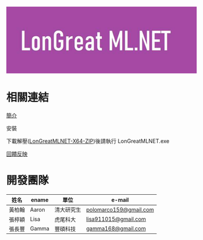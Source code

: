 ![Logo](LMLNET.jpg)

# 相關連結

[簡介](/CHT/Introduction.pdf)

安裝

下載解壓([LonGreatMLNET-X64-ZIP](/LonGreatMLNET-X64-ZIP))後請執行 LonGreatMLNET.exe

[回饋反映](http://fb.longreat.net)

# 開發團隊

| 姓名  | ename  | 單位 |  e-mail |
| -------|------ | -------|------ |
| 黃柏翰 | Aaron | 清大研究生 | [polomarco159@gmail.com](polomarco159@gmail.com)  |
| 張楟穎 | Lisa | 虎尾科大   | [lisa911015@gmail.com](lisa911015@gmail.com)  |
| 張長豐 | Gamma | 豐碩科技   | [gamma168@gmail.com](gamma168@gmail.com)  |
